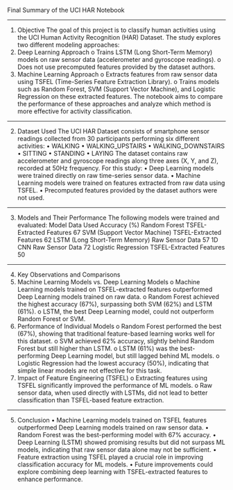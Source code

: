 Final Summary of the UCI HAR Notebook
________________________________________
1. Objective
The goal of this project is to classify human activities using the UCI Human Activity Recognition (HAR) Dataset. The study explores two different modeling approaches:
1.	Deep Learning Approach
o	Trains LSTM (Long Short-Term Memory) models on raw sensor data (accelerometer and gyroscope readings).
o	Does not use precomputed features provided by the dataset authors.
2.	Machine Learning Approach
o	Extracts features from raw sensor data using TSFEL (Time-Series Feature Extraction Library).
o	Trains models such as Random Forest, SVM (Support Vector Machine), and Logistic Regression on these extracted features.
The notebook aims to compare the performance of these approaches and analyze which method is more effective for activity classification.
________________________________________
2. Dataset Used
The UCI HAR Dataset consists of smartphone sensor readings collected from 30 participants performing six different activities:
•	WALKING
•	WALKING_UPSTAIRS
•	WALKING_DOWNSTAIRS
•	SITTING
•	STANDING
•	LAYING
The dataset contains raw accelerometer and gyroscope readings along three axes (X, Y, and Z), recorded at 50Hz frequency.
For this study:
•	Deep Learning models were trained directly on raw time-series sensor data.
•	Machine Learning models were trained on features extracted from raw data using TSFEL.
•	Precomputed features provided by the dataset authors were not used.
________________________________________

 

 
3. Models and Their Performance
The following models were trained and evaluated:
Model	Data Used	Accuracy (%)
Random Forest	TSFEL-Extracted Features	67
SVM (Support Vector Machine)	TSFEL-Extracted Features	62
LSTM (Long Short-Term Memory)	Raw Sensor Data	57
1D CNN	Raw Sensor Data	72
Logistic Regression	TSFEL-Extracted Features	50
________________________________________
4. Key Observations and Comparisons
1.	Machine Learning Models vs. Deep Learning Models
o	Machine Learning models trained on TSFEL-extracted features outperformed Deep Learning models trained on raw data.
o	Random Forest achieved the highest accuracy (67%), surpassing both SVM (62%) and LSTM (61%).
o	LSTM, the best Deep Learning model, could not outperform Random Forest or SVM.
2.	Performance of Individual Models
o	Random Forest performed the best (67%), showing that traditional feature-based learning works well for this dataset.
o	SVM achieved 62% accuracy, slightly behind Random Forest but still higher than LSTM.
o	LSTM (61%) was the best-performing Deep Learning model, but still lagged behind ML models.
o	Logistic Regression had the lowest accuracy (50%), indicating that simple linear models are not effective for this task.
3.	Impact of Feature Engineering (TSFEL)
o	Extracting features using TSFEL significantly improved the performance of ML models.
o	Raw sensor data, when used directly with LSTMs, did not lead to better classification than TSFEL-based feature extraction.
________________________________________
5. Conclusion
•	Machine Learning models trained on TSFEL features outperformed Deep Learning models trained on raw sensor data.
•	Random Forest was the best-performing model with 67% accuracy.
•	Deep Learning (LSTM) showed promising results but did not surpass ML models, indicating that raw sensor data alone may not be sufficient.
•	Feature extraction using TSFEL played a crucial role in improving classification accuracy for ML models.
•	Future improvements could explore combining deep learning with TSFEL-extracted features to enhance performance.

